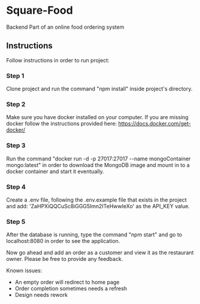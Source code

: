 # Square-Food
Backend Part of an online food ordering system

## Instructions
Follow instructions in order to run project:
### Step 1
Clone project and run the command "npm install" inside project's directory.

### Step 2
Make sure you have docker installed on your computer. If you are missing docker follow the instructions provided here: https://docs.docker.com/get-docker/

### Step 3
Run the command "docker run -d -p 27017:27017 --name mongoContainer mongo:latest" in order to download the MongoDB image and mount in to a docker container and start it eventually.

### Step 4
Create a .env file, following the .env.example file that exists in the project and add: 'ZaHPXiQQCuSc8iGGG5lmn2ITeHwwIeXo' as the API_KEY value.


### Step 5
After the database is running, type the command "npm start" and go to localhost:8080 in order to see the application.

Now go ahead and add an order as a customer and view it as the restaurant owner. Please be free to provide any feedback.

Known issues:
- An empty order will redirect to home page
- Order completion sometimes needs a refresh
- Design needs rework
